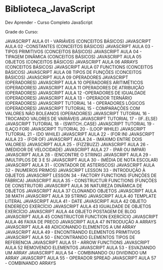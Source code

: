 # Biblioteca_JavaScript
Dev Aprender - Curso Completo JavaScript

Grade do Curso:

JAVASCRIPT AULA 01 - VARIÁVEIS (CONCEITOS BÁSICOS)
JAVASCRIPT AULA 02 -CONSTANTES (CONCEITOS BÁSICOS)
JAVASCRIPT AULA 03 - TIPOS PRIMITIVOS (CONCEITOS BÁSICOS)
JAVASCRIPT AULA 04 - TIPAGEM DINÂMICA (CONCEITOS BÁSICOS)
JAVASCRIPT AULA 05   OBJETOS (CONCEITOS BÁSICOS)
JAVASCRIPT AULA 06   ARRAYS (CONCEITOS BÁSICOS)
JAVASCRIPT AULA 07   FUNCTIONS (CONCEITOS BÁSICOS)
JAVASCRIPT AULA 08   TIPOS DE FUNÇÕES (CONCEITOS BÁSICOS)
JAVASCRIPT AULA 09   OPERADORES JAVASCRIPT (OPERADORES)
JAVASCRIPT AULA 10   OPERADORES ARITIMÉTICOS (OPERADORES)
JAVASCRIPT AULA 11   OPERADORES DE ATRIBUIÇÃO (OPERADORES)
JAVASCRIPT AULA 12  -OPERADORES DE IGUALDADE (OPERADORES)
JAVASCRIPT AULA 13  - OPERADOR TERNÁRIO (OPERADORES)
JAVASCRIPT TUTORIAL 14  - OPERADORES LÓGICOS (OPERADORES)
JAVASCRIPT TUTORIAL 15 -  COMPARAÇÕES COM VALORES NÃO BOLEANOS (OPERADORES)
JAVASCRIPT TUTORIAL 16 -  TROCANDO VALORES DE VARIÁVEIS
JAVASCRIPT TUTORIAL  17  - (IF..ELSE)
JAVASCRIPT TUTORIAL 18 - (SWITCH..CASE)
JAVASCRIPT TUTORIAL 19 - (LAÇO FOR)
JAVASCRIPT TUTORIAL  20 - (LOOP WHILE)
JAVASCRIPT TUTORIAL  21 - (DO  WHILE)
JAVASCRIPT AULA 22  - (FOR IN)
JAVASCRIPT AULA 23  - (FOR OF)
JAVASCRIPT AULA 24 -  (MÁXIMO ENTRE DOIS VALORES)
JAVASCRIPT AULA 25  - (FIZZBUZZ)
JAVASCRIPT AULA 26  -(MEDIDOR DE VELOCIDADE)
JAVASCRIPT AULA 27 - (PAR OU IMPAR)
JAVASCRIPT AULA 28 - (ENCONTRE O STRING)
JAVASCRIPT AULA 29 - (MULTIPLOS DE 3 E 5)
JAVASCRIPT AULA 30  - (MÉDIA DE NOTA ESCOLAR)
JAVASCRIPT AULA 31 -   (CONTADOR DE ASTERISCOS)
JAVASCRIPT AULA 32  - (NUMEROS PRIMOS)
JAVASCRIPT LESSON 33 - INTRODUÇÃO À OBJETOS
JAVASCRIPT LESSON 34  - FACTORY FUNCTIONS (FUNÇÕES DE FÁBRICA)
JAVASCRIPT AULA 35  - CONSTRUCTUR FUNCTIONS (FUNÇÕES DE CONSTRUTOR)
JAVASCRIPT AULA 36   NATUREZA DINÂMICA DE OBJETOS
JAVASCRIPT AULA 37   CLONANDO OBJETOS
JAVASCRIPT AULA 38   MATH
JAVASCRIPT AULA 39   STRING
JAVASCRIPT AULA 40   TEMPLATE LITERAL
JAVASCRIPT AULA 41 -  DATE
JAVASCRIPT AULA 42   OBJETO ENDEREÇO EXERCÍCIO
JAVASCRIPT AULA 43 IGUALDADE DE OBJETOS EXERCÍCIO
JAVASCRIPT AULA 44 OBJETO POSTAGEM DE BLOG
JAVASCRIPT AULA 45 CONSTRUCTOR FUNCTION EXERCÍCIO
JAVASCRIPT AULA 46 FAIXA DE PRECO
JAVASCRIPT AULA 47 INTRODUÇÃO A ARRAYS
JAVASCRIPT AULA 48 ADICIONANDO ELEMENTOS A UM ARRAY
JAVASCRIPT AULA 49 - ENCONTRANDO ELEMENTOS PRIMITIVOS
JAVASCRIPT AULA 50 - ENCONTRANDO ELEMENTOS TIPOS DE REFERENCIA
JAVASCRIPT AULA 51 - ARROW FUNCTIONS
JAVASCRIPT AULA 52 REMOVENDO ELEMENTOS
JAVASCRIPT AULA 53 - ESVAZIANDO UM ARRAY
JAVASCRIPT AULA 54 - COMBINANDO OU DIVIDINDO UM ARRAY
JAVASCRIPT AULA 55 - OPERADOR SPREAD
JAVASCRIPT AULA 57 - COMBINANDO ARRAYS
